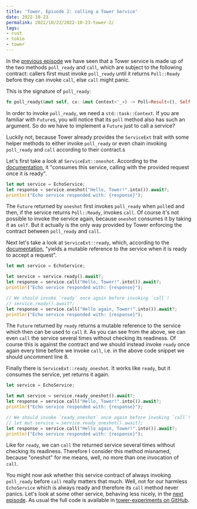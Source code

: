 ```yaml
---
title: 'Tower, Episode 2: calling a Tower Service'
date: 2022-10-23
permalink: 2022/10/22/2022-10-23-tower-2/
tags:
- rust
- tokio
- tower
---
```


In the [previous episode](/2022/10/20/2022-10-21-tower-1) we have seen that a Tower service is made up of the two methods `poll_ready` and `call`, which are subject to the following contract: callers first must invoke `poll_ready` until it returns `Poll::Ready` before they can invoke `call`, else `call` might panic.

This is the signature of `poll_ready`:

```rust
fn poll_ready(&mut self, cx: &mut Context<'_>) -> Poll<Result<(), Self::Error>>;
```

In order to invoke `poll_ready`, we need a `std::task::Context`. If you are familiar with `Future`s, you will notice that its `poll` method also has such an argument. So do we have to implement a `Future` just to call a service?

Luckily not, because Tower already provides the `ServiceExt` trait with some helper methods to either invoke `poll_ready` or even chain invoking `poll_ready` and `call` according to their contract.s

Let's first take a look at `ServiceExt::oneshot`. According to the [documentation](https://docs.rs/tower/latest/tower/trait.ServiceExt.html#method.oneshot), it "consumes this service, calling with the provided request once it is ready".

```rust
let mut service = EchoService;
let response = service.oneshot("Hello, Tower!".into()).await?;
println!("Echo service responded with: {response}");
```

The `Future` returned by `oneshot` first invokes `poll_ready` when `poll`ed and then, if the service returns `Poll::Ready`, invokes `call`. Of course it's not possible to invoke the service again, because `oneshot` consumes it by taking it as `self`. But it actually is the only way provided by Tower enforcing the contract between `poll_ready` and `call`.

Next let's take a look at `ServiceExt::ready`, which, according to the [documentation](https://docs.rs/tower/latest/tower/trait.ServiceExt.html#method.ready), "yields a mutable reference to the service when it is ready to accept a request".

```rust
let mut service = EchoService;

let service = service.ready().await?;
let response = service.call("Hello, Tower!".into()).await?;
println!("Echo service responded with: {response}");

// We should invoke `ready` once again before invoking `call`!
// service.ready().await?;
let response = service.call("Hello again, Tower!".into()).await?;
println!("Echo service responded with: {response}");
```

The `Future` returned by `ready` returns a mutable reference to the service which then can be used to `call` it. As you can see from the above, we can even `call` the service several times without checking its readiness. Of course this is against the contract and we should instead invoke `ready` once again every time before we invoke `call`, i.e. in the above code snippet we should uncomment line 8.

Finally there is `ServiceExt::ready_oneshot`. It works like `ready`, but it consumes the service, yet returns it again.

```rust
let service = EchoService;

let mut service = service.ready_oneshot().await?;
let response = service.call("Hello, Tower!".into()).await?;
println!("Echo service responded with: {response}");

// We should invoke `ready_oneshot` once again before invoking `call`!
// let mut service = service.ready_oneshot().await?;
let response = service.call("Hello again, Tower!".into()).await?;
println!("Echo service responded with: {response}");
```

Like for `ready`, we can `call` the returned service several times without checking its readiness. Therefore I consider this method misnamed, because "oneshot" for me means, well, no more than one invocation of `call`.

You might now ask whether this service contract of always invoking `poll_ready` before `call` really matters that much. Well, not for our harmless `EchoService` which is always ready and therefore its `call` method never panics. Let's look at some other service, behaving less nicely, in the [next episode](/2022/11/07/2022-11-08-tower-3). As usual the full code is available in [tower-experiments on GitHub](https://github.com/hseeberger/tower-experiments).

